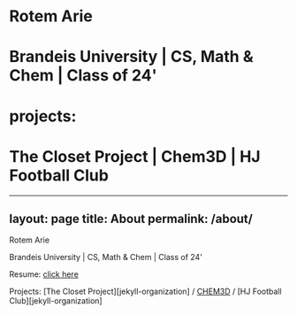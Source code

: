 # Rotem Arie
# Brandeis University | CS, Math & Chem | Class of 24'
# projects: 
# The Closet Project | Chem3D | HJ Football Club

---
layout: page
title: About
permalink: /about/
---

Rotem Arie

Brandeis University | CS, Math & Chem | Class of 24'

Resume:
[click here](https://drive.google.com/file/d/1C6Xt1cynHBZ2QXZP7MAQBwBBS_RLnkw0/view?usp=drive_link)

Projects:
[The Closet Project][jekyll-organization] /
[CHEM3D](https://github.com/jekyll/jekyll) / 
[HJ Football Club][jekyll-organization]



